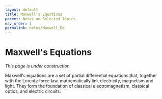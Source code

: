 ```yaml
---
layout: default
title: Maxwell's Equations
parent: Notes on Selected Topics
nav_order: 1
permalink: notes/Maxwell_Eq
---
```


# Maxwell's Equations
_This page is under construction._

Maxwell's equations are a set of partial differential equations that, together with the Lorentz force law, mathematically link electricity, magnetism and light. They form the foundation of classical electromagnetism, classical optics, and electric circuits. 

